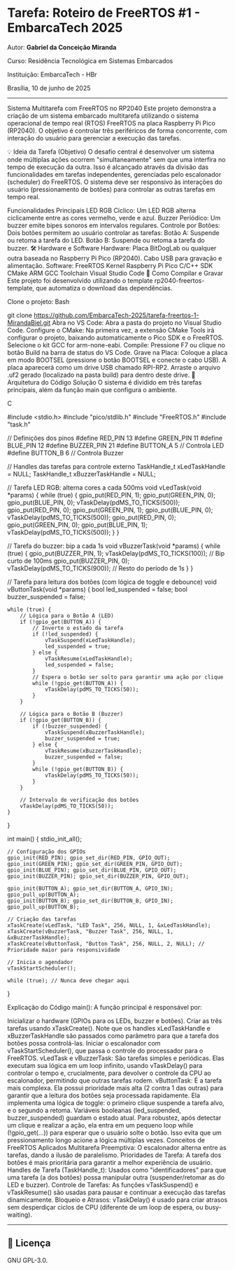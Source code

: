 
# Tarefa: Roteiro de FreeRTOS #1 - EmbarcaTech 2025

Autor: **Gabriel da Conceição Miranda**

Curso: Residência Tecnológica em Sistemas Embarcados

Instituição: EmbarcaTech - HBr

Brasília, 10 de junho de 2025

---

Sistema Multitarefa com FreeRTOS no RP2040
Este projeto demonstra a criação de um sistema embarcado multitarefa utilizando o sistema operacional de tempo real (RTOS) FreeRTOS na placa Raspberry Pi Pico (RP2040). O objetivo é controlar três periféricos de forma concorrente, com interação do usuário para gerenciar a execução das tarefas.

💡 Ideia da Tarefa (Objetivo)
O desafio central é desenvolver um sistema onde múltiplas ações ocorrem "simultaneamente" sem que uma interfira no tempo de execução da outra. Isso é alcançado através da divisão das funcionalidades em tarefas independentes, gerenciadas pelo escalonador (scheduler) do FreeRTOS. O sistema deve ser responsivo às interações do usuário (pressionamento de botões) para controlar as outras tarefas em tempo real.

Funcionalidades Principais
LED RGB Cíclico: Um LED RGB alterna ciclicamente entre as cores vermelho, verde e azul.
Buzzer Periódico: Um buzzer emite bipes sonoros em intervalos regulares.
Controle por Botões: Dois botões permitem ao usuário controlar as tarefas:
Botão A: Suspende ou retoma a tarefa do LED.
Botão B: Suspende ou retoma a tarefa do buzzer.
🛠️ Hardware e Software
Hardware:
Placa BitDogLab ou qualquer outra baseada no Raspberry Pi Pico (RP2040).
Cabo USB para gravação e alimentação.
Software:
FreeRTOS Kernel
Raspberry Pi Pico C/C++ SDK
CMake
ARM GCC Toolchain
Visual Studio Code
🚀 Como Compilar e Gravar
Este projeto foi desenvolvido utilizando o template rp2040-freertos-template, que automatiza o download das dependências.

Clone o projeto:
Bash

git clone https://github.com/EmbarcaTech-2025/tarefa-freertos-1-MirandaBiel.git
Abra no VS Code: Abra a pasta do projeto no Visual Studio Code.
Configure o CMake: Na primeira vez, a extensão CMake Tools irá configurar o projeto, baixando automaticamente o Pico SDK e o FreeRTOS. Selecione o kit GCC for arm-none-eabi.
Compile: Pressione F7 ou clique no botão Build na barra de status do VS Code.
Grave na Placa:
Coloque a placa em modo BOOTSEL (pressione o botão BOOTSEL e conecte o cabo USB).
A placa aparecerá como um drive USB chamado RPI-RP2.
Arraste o arquivo .uf2 gerado (localizado na pasta build) para dentro deste drive.
📐 Arquitetura do Código Solução
O sistema é dividido em três tarefas principais, além da função main que configura o ambiente.

C

#include <stdio.h>
#include "pico/stdlib.h"
#include "FreeRTOS.h"
#include "task.h"

// Definições dos pinos
#define RED_PIN     13
#define GREEN_PIN   11
#define BLUE_PIN    12
#define BUZZER_PIN  21
#define BUTTON_A    5   // Controla LED
#define BUTTON_B    6   // Controla Buzzer

// Handles das tarefas para controle externo
TaskHandle_t xLedTaskHandle = NULL;
TaskHandle_t xBuzzerTaskHandle = NULL;

// Tarefa LED RGB: alterna cores a cada 500ms
void vLedTask(void *params) {
    while (true) {
        gpio_put(RED_PIN, 1); gpio_put(GREEN_PIN, 0); gpio_put(BLUE_PIN, 0);
        vTaskDelay(pdMS_TO_TICKS(500));
        gpio_put(RED_PIN, 0); gpio_put(GREEN_PIN, 1); gpio_put(BLUE_PIN, 0);
        vTaskDelay(pdMS_TO_TICKS(500));
        gpio_put(RED_PIN, 0); gpio_put(GREEN_PIN, 0); gpio_put(BLUE_PIN, 1);
        vTaskDelay(pdMS_TO_TICKS(500));
    }
}

// Tarefa do buzzer: bip a cada 1s
void vBuzzerTask(void *params) {
    while (true) {
        gpio_put(BUZZER_PIN, 1);
        vTaskDelay(pdMS_TO_TICKS(100)); // Bip curto de 100ms
        gpio_put(BUZZER_PIN, 0);
        vTaskDelay(pdMS_TO_TICKS(900)); // Resto do período de 1s
    }
}

// Tarefa para leitura dos botões (com lógica de toggle e debounce)
void vButtonTask(void *params) {
    bool led_suspended = false;
    bool buzzer_suspended = false;

    while (true) {
        // Lógica para o Botão A (LED)
        if (!gpio_get(BUTTON_A)) {
            // Inverte o estado da tarefa
            if (!led_suspended) {
                vTaskSuspend(xLedTaskHandle);
                led_suspended = true;
            } else {
                vTaskResume(xLedTaskHandle);
                led_suspended = false;
            }
            // Espera o botão ser solto para garantir uma ação por clique
            while (!gpio_get(BUTTON_A)) {
                vTaskDelay(pdMS_TO_TICKS(50));
            }
        }

        // Lógica para o Botão B (Buzzer)
        if (!gpio_get(BUTTON_B)) {
            if (!buzzer_suspended) {
                vTaskSuspend(xBuzzerTaskHandle);
                buzzer_suspended = true;
            } else {
                vTaskResume(xBuzzerTaskHandle);
                buzzer_suspended = false;
            }
            while (!gpio_get(BUTTON_B)) {
                vTaskDelay(pdMS_TO_TICKS(50));
            }
        }

        // Intervalo de verificação dos botões
        vTaskDelay(pdMS_TO_TICKS(50)); 
    }
}

int main() {
    stdio_init_all();

    // Configuração dos GPIOs
    gpio_init(RED_PIN); gpio_set_dir(RED_PIN, GPIO_OUT);
    gpio_init(GREEN_PIN); gpio_set_dir(GREEN_PIN, GPIO_OUT);
    gpio_init(BLUE_PIN); gpio_set_dir(BLUE_PIN, GPIO_OUT);
    gpio_init(BUZZER_PIN); gpio_set_dir(BUZZER_PIN, GPIO_OUT);

    gpio_init(BUTTON_A); gpio_set_dir(BUTTON_A, GPIO_IN); gpio_pull_up(BUTTON_A);
    gpio_init(BUTTON_B); gpio_set_dir(BUTTON_B, GPIO_IN); gpio_pull_up(BUTTON_B);

    // Criação das tarefas
    xTaskCreate(vLedTask, "LED Task", 256, NULL, 1, &xLedTaskHandle);
    xTaskCreate(vBuzzerTask, "Buzzer Task", 256, NULL, 1, &xBuzzerTaskHandle);
    xTaskCreate(vButtonTask, "Button Task", 256, NULL, 2, NULL); // Prioridade maior para responsividade

    // Inicia o agendador
    vTaskStartScheduler();

    while (true); // Nunca deve chegar aqui
}

Explicação do Código
main(): A função principal é responsável por:

Inicializar o hardware (GPIOs para os LEDs, buzzer e botões).
Criar as três tarefas usando xTaskCreate(). Note que os handles xLedTaskHandle e xBuzzerTaskHandle são passados como parâmetro para que a tarefa dos botões possa controlá-las.
Iniciar o escalonador com vTaskStartScheduler(), que passa o controle do processador para o FreeRTOS.
vLedTask e vBuzzerTask: São tarefas simples e periódicas. Elas executam sua lógica em um loop infinito, usando vTaskDelay() para controlar o tempo e, crucialmente, para devolver o controle da CPU ao escalonador, permitindo que outras tarefas rodem. vButtonTask: É a tarefa mais complexa. Ela possui prioridade mais alta (2 contra 1 das outras) para garantir que a leitura dos botões seja processada rapidamente.
Ela implementa uma lógica de toggle: o primeiro clique suspende a tarefa alvo, e o segundo a retoma. Variáveis booleanas (led_suspended, buzzer_suspended) guardam o estado atual.
Para robustez, após detectar um clique e realizar a ação, ela entra em um pequeno loop while (!gpio_get(...)) para esperar que o usuário solte o botão. Isso evita que um pressionamento longo acione a lógica múltiplas vezes.
Conceitos de FreeRTOS Aplicados
Multitarefa Preemptiva: O escalonador alterna entre as tarefas, dando a ilusão de paralelismo.
Prioridades de Tarefa: A tarefa dos botões é mais prioritária para garantir a melhor experiência de usuário.
Handles de Tarefa (TaskHandle_t): Usados como "identificadores" para que uma tarefa (a dos botões) possa manipular outra (suspender/retomar as do LED e buzzer).
Controle de Tarefas: As funções vTaskSuspend() e vTaskResume() são usadas para pausar e continuar a execução das tarefas dinamicamente.
Bloqueio e Atrasos: vTaskDelay() é usado para criar atrasos sem desperdiçar ciclos de CPU (diferente de um loop de espera, ou busy-waiting).

---

## 📜 Licença
GNU GPL-3.0.
